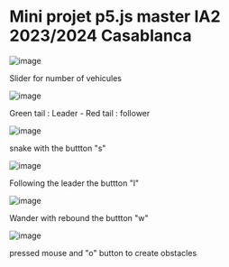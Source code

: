 # Mini projet p5.js master IA2 2023/2024 Casablanca

![image](https://github.com/karkouri-zakaria/Mini_projet_p5/assets/92269313/84ab0d5f-605e-4bdf-9753-90b276d12ae4)

Slider for number of vehicules

![image](https://github.com/karkouri-zakaria/Mini_projet_p5/assets/92269313/1777794c-011a-4692-9fcc-b580f0094e82)

Green tail : Leader - Red tail : follower

![image](https://github.com/karkouri-zakaria/Mini_projet_p5/assets/92269313/c4a8dcd2-b1e9-47de-b45a-e47d6838d17a)

snake with the buttton "s"

![image](https://github.com/karkouri-zakaria/Mini_projet_p5/assets/92269313/bb85b953-abc9-4a43-93d3-4a38d6734fe5)

Following  the leader the buttton "l"

![image](https://github.com/karkouri-zakaria/Mini_projet_p5/assets/92269313/428e1ae4-7545-45ab-b86e-74eb57159dbb)

Wander with rebound the buttton "w"

![image](https://github.com/karkouri-zakaria/Mini_projet_p5/assets/92269313/29a39e70-29bf-44c1-ac62-39d14f97ece7)

pressed mouse and "o" button to create obstacles


